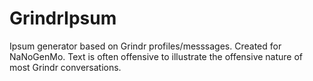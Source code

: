 # GrindrIpsum
 Ipsum generator based on Grindr profiles/messsages. Created for NaNoGenMo.  Text is often offensive to illustrate the offensive nature of most Grindr conversations. 
